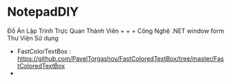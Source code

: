 ﻿# NotepadDIY
Đồ Án Lập Trình Trực Quan
Thành Viên 
+
+
+
Công Nghệ .NET window form
Thư Viện Sử dụng
+ FastColorTextBox : https://github.com/PavelTorgashov/FastColoredTextBox/tree/master/FastColoredTextBox
+
